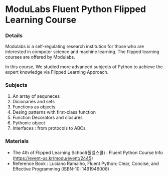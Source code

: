 # ModuLabs Fluent Python Flipped Learning Course

### Details

Modulabs is a self-regulating research institution for those who are interested in computer science and machine learning. The flipped learning courses are offered by Modulabs.

In this course, We studied more advanced subjects of Python to achieve the expert knowledge via Flipped Learning Approach.

### Subjects 

1. An array of sequneces
2. Dicionaries and sets
3. Functions as objects
4. Desing patterns with first-class function
5. Function Decorators and closures
6. Pythonic object
7. Interfaces : from protocols to ABCs


### Materials
- The 4th of Flipped Learning School(풀잎스쿨) : Fluent Python Course Info (https://event-us.kr/modu/event/2445)
- Reference Book : Luciano Ramalho, Fluent Python: Clear, Concise, and Effective Programming 
(ISBN-10: 1491946008)

